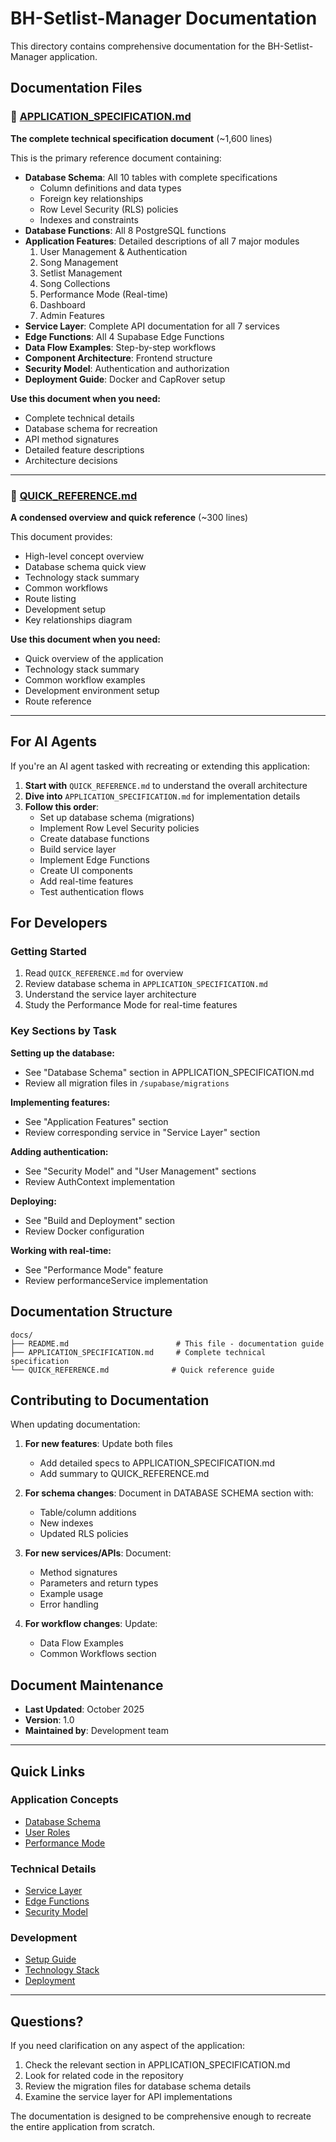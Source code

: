 # BH-Setlist-Manager Documentation

This directory contains comprehensive documentation for the BH-Setlist-Manager application.

## Documentation Files

### 📘 [APPLICATION_SPECIFICATION.md](./APPLICATION_SPECIFICATION.md)
**The complete technical specification document** (~1,600 lines)

This is the primary reference document containing:
- **Database Schema**: All 10 tables with complete specifications
  - Column definitions and data types
  - Foreign key relationships
  - Row Level Security (RLS) policies
  - Indexes and constraints
- **Database Functions**: All 8 PostgreSQL functions
- **Application Features**: Detailed descriptions of all 7 major modules
  1. User Management & Authentication
  2. Song Management
  3. Setlist Management
  4. Song Collections
  5. Performance Mode (Real-time)
  6. Dashboard
  7. Admin Features
- **Service Layer**: Complete API documentation for all 7 services
- **Edge Functions**: All 4 Supabase Edge Functions
- **Data Flow Examples**: Step-by-step workflows
- **Component Architecture**: Frontend structure
- **Security Model**: Authentication and authorization
- **Deployment Guide**: Docker and CapRover setup

**Use this document when you need:**
- Complete technical details
- Database schema for recreation
- API method signatures
- Detailed feature descriptions
- Architecture decisions

---

### 📗 [QUICK_REFERENCE.md](./QUICK_REFERENCE.md)
**A condensed overview and quick reference** (~300 lines)

This document provides:
- High-level concept overview
- Database schema quick view
- Technology stack summary
- Common workflows
- Route listing
- Development setup
- Key relationships diagram

**Use this document when you need:**
- Quick overview of the application
- Technology stack summary
- Common workflow examples
- Development environment setup
- Route reference

---

## For AI Agents

If you're an AI agent tasked with recreating or extending this application:

1. **Start with** `QUICK_REFERENCE.md` to understand the overall architecture
2. **Dive into** `APPLICATION_SPECIFICATION.md` for implementation details
3. **Follow this order**:
   - Set up database schema (migrations)
   - Implement Row Level Security policies
   - Create database functions
   - Build service layer
   - Implement Edge Functions
   - Create UI components
   - Add real-time features
   - Test authentication flows

## For Developers

### Getting Started
1. Read `QUICK_REFERENCE.md` for overview
2. Review database schema in `APPLICATION_SPECIFICATION.md`
3. Understand the service layer architecture
4. Study the Performance Mode for real-time features

### Key Sections by Task

**Setting up the database:**
- See "Database Schema" section in APPLICATION_SPECIFICATION.md
- Review all migration files in `/supabase/migrations`

**Implementing features:**
- See "Application Features" section
- Review corresponding service in "Service Layer" section

**Adding authentication:**
- See "Security Model" and "User Management" sections
- Review AuthContext implementation

**Deploying:**
- See "Build and Deployment" section
- Review Docker configuration

**Working with real-time:**
- See "Performance Mode" feature
- Review performanceService implementation

## Documentation Structure

```
docs/
├── README.md                        # This file - documentation guide
├── APPLICATION_SPECIFICATION.md     # Complete technical specification
└── QUICK_REFERENCE.md              # Quick reference guide
```

## Contributing to Documentation

When updating documentation:

1. **For new features**: Update both files
   - Add detailed specs to APPLICATION_SPECIFICATION.md
   - Add summary to QUICK_REFERENCE.md

2. **For schema changes**: Document in DATABASE SCHEMA section with:
   - Table/column additions
   - New indexes
   - Updated RLS policies

3. **For new services/APIs**: Document:
   - Method signatures
   - Parameters and return types
   - Example usage
   - Error handling

4. **For workflow changes**: Update:
   - Data Flow Examples
   - Common Workflows section

## Document Maintenance

- **Last Updated**: October 2025
- **Version**: 1.0
- **Maintained by**: Development team

---

## Quick Links

### Application Concepts
- [Database Schema](./APPLICATION_SPECIFICATION.md#database-schema)
- [User Roles](./APPLICATION_SPECIFICATION.md#user-management--authentication)
- [Performance Mode](./APPLICATION_SPECIFICATION.md#5-performance-mode)

### Technical Details
- [Service Layer](./APPLICATION_SPECIFICATION.md#service-layer-api-services)
- [Edge Functions](./APPLICATION_SPECIFICATION.md#supabase-edge-functions)
- [Security Model](./APPLICATION_SPECIFICATION.md#security-model)

### Development
- [Setup Guide](./QUICK_REFERENCE.md#development-setup)
- [Technology Stack](./QUICK_REFERENCE.md#technology-stack)
- [Deployment](./APPLICATION_SPECIFICATION.md#build-and-deployment)

---

## Questions?

If you need clarification on any aspect of the application:

1. Check the relevant section in APPLICATION_SPECIFICATION.md
2. Look for related code in the repository
3. Review the migration files for database schema details
4. Examine the service layer for API implementations

The documentation is designed to be comprehensive enough to recreate the entire application from scratch.
